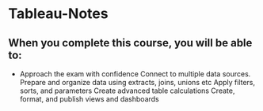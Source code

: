 # Tableau-Notes

## When you complete this course, you will be able to:


- Approach the exam with confidence
 Connect to multiple data sources.
 Prepare and organize data using extracts, joins, unions etc
 Apply filters, sorts, and parameters
 Create advanced table calculations
 Create, format, and publish views and dashboards

